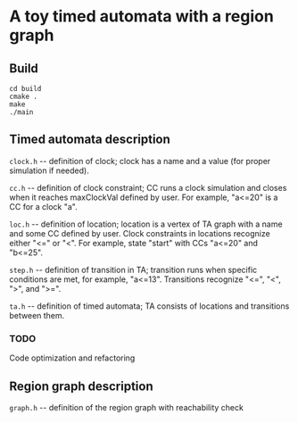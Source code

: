 # A toy timed automata with a region graph
## Build
```
cd build
cmake .
make
./main
```
## Timed automata description
``clock.h`` -- definition of clock; clock has a name and a value (for proper simulation if needed).

``cc.h`` -- definition of clock constraint; CC runs a clock simulation and closes when it reaches maxClockVal defined by user. For example, "a<=20" is a CC for a clock "a". 

``loc.h`` -- definition of location; location is a vertex of TA graph with a name and some CC defined by user. Clock constraints in locations recognize either "<=" or "<". For example, state "start" with CCs "a<=20" and "b<=25".

``step.h`` -- definition of transition in TA; transition runs when specific conditions are met, for example, "a<=13". Transitions recognize "<=", "<", ">", and ">=".

``ta.h`` -- definition of timed automata; TA consists of locations and transitions between them. 

### TODO
Code optimization and refactoring

## Region graph description

``graph.h`` -- definition of the region graph with reachability check
